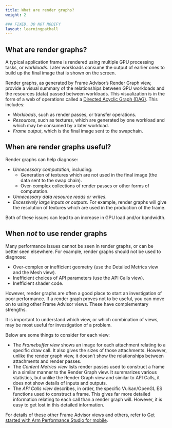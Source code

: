 ```yaml
---
title: What are render graphs?
weight: 2

### FIXED, DO NOT MODIFY
layout: learningpathall
---
```


## What are render graphs?

A typical application frame is rendered using multiple GPU processing tasks, or _workloads_. Later workloads consume the output of earlier ones to build up the final image that is shown on the screen.

Render graphs, as generated by Frame Advisor’s Render Graph view, provide a visual summary of the relationships between GPU workloads and the resources (data) passed between workloads. This visualization is in the form of a web of operations called a [Directed Acyclic Graph (DAG)](https://en.wikipedia.org/wiki/Directed_acyclic_graph). This includes:

- *Workloads*, such as render passes, or transfer operations.
- *Resources*, such as textures, which are generated by one workload and which may be consumed by a later workload.
- *Frame output*, which is the final image sent to the swapchain.

## When are render graphs useful?

Render graphs can help diagnose:

- *Unnecessary computation*, including:
  - Generation of textures which are not used in the final image (the data sent to the swap chain).
  - Over-complex collections of render passes or other forms of computation.
- *Unnecessary data resource reads or writes*.
- *Excessively large inputs or outputs.* For example, render graphs will give the resolution of textures which are used in the production of the frame.

Both of these issues can lead to an increase in GPU load and/or bandwidth.

## When *not* to use render graphs

Many performance issues cannot be seen in render graphs, or can be better seen elsewhere. For example, render graphs should not be used to diagnose:

- Over-complex or inefficient geometry (use the Detailed Metrics view and the Mesh view).
- Inefficient choices of API parameters (use the API Calls view).
- Inefficient shader code.

However, render graphs are often a good place to start an investigation of poor performance. If a render graph proves not to be useful, you can move on to using other Frame Advisor views. These have complementary strengths.

It is important to understand which view, or which combination of views, may be most useful for investigation of a problem.

Below are some things to consider for each view: 

- The *Framebuffer view* shows an image for each attachment relating to a specific draw call. It also gives the sizes of those attachments. However, unlike the render graph view, it doesn’t show the relationships between attachments and render passes.
- The *Content Metrics view* lists render passes used to construct a frame in a similar manner to the Render Graph view. It summarizes various statistics, but unlike the Render Graph view and similar to API Calls, it does not show details of inputs and outputs.
- The *API Calls view* describes, in order, the specific Vulkan/OpenGL ES functions used to construct a frame. This gives far more detailed information relating to each call than a render graph will. However, it is easy to get lost in this detailed information.

For details of these other Frame Advisor views and others, refer to [Get started with Arm Performance Studio for mobile](/learning-paths/mobile-graphics-and-gaming/ams/).
